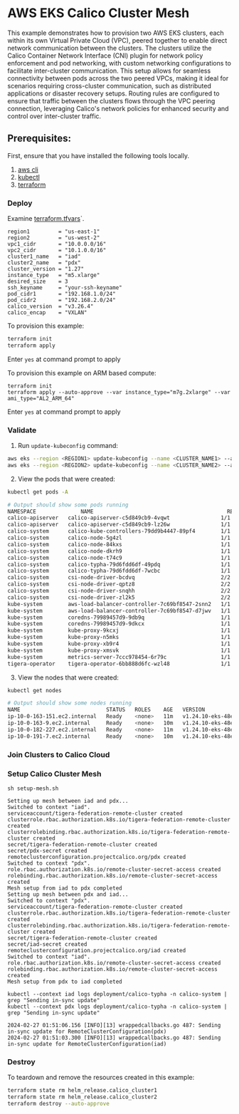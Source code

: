 # AWS EKS Calico Cluster Mesh

This example demonstrates how to provision two AWS EKS clusters, each within its own Virtual Private Cloud (VPC), peered together to enable direct network communication between the clusters. The clusters utilize the Calico Container Network Interface (CNI) plugin for network policy enforcement and pod networking, with custom networking configurations to facilitate inter-cluster communication. This setup allows for seamless connectivity between pods across the two peered VPCs, making it ideal for scenarios requiring cross-cluster communication, such as distributed applications or disaster recovery setups. Routing rules are configured to ensure that traffic between the clusters flows through the VPC peering connection, leveraging Calico's network policies for enhanced security and control over inter-cluster traffic.

## Prerequisites:

First, ensure that you have installed the following tools locally.

1. [aws cli](https://docs.aws.amazon.com/cli/latest/userguide/install-cliv2.html)
2. [kubectl](https://Kubernetes.io/docs/tasks/tools/)
3. [terraform](https://learn.hashicorp.com/tutorials/terraform/install-cli)

### Deploy

Examine [terraform.tfvars](terraform.tfvars)`.

```
region1         = "us-east-1"
region2         = "us-west-2"
vpc1_cidr       = "10.0.0.0/16"
vpc2_cidr       = "10.1.0.0/16"
cluster1_name   = "iad"
cluster2_name   = "pdx"
cluster_version = "1.27"
instance_type   = "m5.xlarge"
desired_size    = 3
ssh_keyname     = "your-ssh-keyname"
pod_cidr1       = "192.168.1.0/24"
pod_cidr2       = "192.168.2.0/24"
calico_version  = "v3.26.4"
calico_encap    = "VXLAN"
```

To provision this example:

```sh
terraform init
terraform apply
```

Enter `yes` at command prompt to apply

To provision this example on ARM based compute:

```
terraform init
terraform apply --auto-approve --var instance_type="m7g.2xlarge" --var ami_type="AL2_ARM_64"
```

Enter `yes` at command prompt to apply

### Validate

1. Run `update-kubeconfig` command:

```sh
aws eks --region <REGION1> update-kubeconfig --name <CLUSTER_NAME1> --alias <CLUSTER_NAME1>
aws eks --region <REGION2> update-kubeconfig --name <CLUSTER_NAME2> --alias <CLUSTER_NAME2>
```

2. View the pods that were created:

```sh
kubectl get pods -A

# Output should show some pods running
NAMESPACE              NAME                                          READY   STATUS    RESTARTS   AGE
calico-apiserver   calico-apiserver-c5d849cb9-4vqwt                1/1     Running   0             21h
calico-apiserver   calico-apiserver-c5d849cb9-lz26w                1/1     Running   0             21h
calico-system      calico-kube-controllers-79dd9b4447-89pf4        1/1     Running   0             21h
calico-system      calico-node-5g4zl                               1/1     Running   0             21h
calico-system      calico-node-84kxs                               1/1     Running   0             21h
calico-system      calico-node-dkrh9                               1/1     Running   0             21h
calico-system      calico-node-t74c9                               1/1     Running   0             21h
calico-system      calico-typha-79d6fdd6df-49pdq                   1/1     Running   0             21h
calico-system      calico-typha-79d6fdd6df-7wcbc                   1/1     Running   0             21h
calico-system      csi-node-driver-bcdvq                           2/2     Running   0             21h
calico-system      csi-node-driver-qptz8                           2/2     Running   0             21h
calico-system      csi-node-driver-snqhh                           2/2     Running   0             21h
calico-system      csi-node-driver-zl2k5                           2/2     Running   0             21h
kube-system        aws-load-balancer-controller-7c69bf8547-2snn2   1/1     Running   0             3h30m
kube-system        aws-load-balancer-controller-7c69bf8547-d7jwv   1/1     Running   0             3h30m
kube-system        coredns-79989457d9-9db9q                        1/1     Running   0             24h
kube-system        coredns-79989457d9-9dkcx                        1/1     Running   0             24h
kube-system        kube-proxy-9kcxj                                1/1     Running   0             21h
kube-system        kube-proxy-n5mks                                1/1     Running   0             21h
kube-system        kube-proxy-xb9r4                                1/1     Running   0             21h
kube-system        kube-proxy-xmsvk                                1/1     Running   0             21h
kube-system        metrics-server-7ccc978454-6r79c                 1/1     Running   0             21h
tigera-operator    tigera-operator-6bb888d6fc-wzl48                1/1     Running   1 (21h ago)   21h
```

3. View the nodes that were created:

```sh
kubectl get nodes

# Output should show some nodes running
NAME                           STATUS   ROLES    AGE   VERSION
ip-10-0-163-151.ec2.internal   Ready    <none>   11m   v1.24.10-eks-48e63af
ip-10-0-163-9.ec2.internal     Ready    <none>   10m   v1.24.10-eks-48e63af
ip-10-0-182-227.ec2.internal   Ready    <none>   11m   v1.24.10-eks-48e63af
ip-10-0-191-7.ec2.internal     Ready    <none>   10m   v1.24.10-eks-48e63af
```

### Join Clusters to Calico Cloud

### Setup Calico Cluster Mesh

```
sh setup-mesh.sh
```

```
Setting up mesh between iad and pdx...
Switched to context "iad".
serviceaccount/tigera-federation-remote-cluster created
clusterrole.rbac.authorization.k8s.io/tigera-federation-remote-cluster created
clusterrolebinding.rbac.authorization.k8s.io/tigera-federation-remote-cluster created
secret/tigera-federation-remote-cluster created
secret/pdx-secret created
remoteclusterconfiguration.projectcalico.org/pdx created
Switched to context "pdx".
role.rbac.authorization.k8s.io/remote-cluster-secret-access created
rolebinding.rbac.authorization.k8s.io/remote-cluster-secret-access created
Mesh setup from iad to pdx completed
Setting up mesh between pdx and iad...
Switched to context "pdx".
serviceaccount/tigera-federation-remote-cluster created
clusterrole.rbac.authorization.k8s.io/tigera-federation-remote-cluster created
clusterrolebinding.rbac.authorization.k8s.io/tigera-federation-remote-cluster created
secret/tigera-federation-remote-cluster created
secret/iad-secret created
remoteclusterconfiguration.projectcalico.org/iad created
Switched to context "iad".
role.rbac.authorization.k8s.io/remote-cluster-secret-access created
rolebinding.rbac.authorization.k8s.io/remote-cluster-secret-access created
Mesh setup from pdx to iad completed
```

```
kubectl --context iad logs deployment/calico-typha -n calico-system | grep "Sending in-sync update"
kubectl --context pdx logs deployment/calico-typha -n calico-system | grep "Sending in-sync update"
```

```
2024-02-27 01:51:06.156 [INFO][13] wrappedcallbacks.go 487: Sending in-sync update for RemoteClusterConfiguration(pdx)
2024-02-27 01:51:03.300 [INFO][13] wrappedcallbacks.go 487: Sending in-sync update for RemoteClusterConfiguration(iad)
```

### Destroy

To teardown and remove the resources created in this example:

```sh
terraform state rm helm_release.calico_cluster1
terraform state rm helm_release.calico_cluster2
terraform destroy --auto-approve
```
